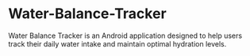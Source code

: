 # Water-Balance-Tracker
Water Balance Tracker is an Android application designed to help users track their daily water intake and maintain optimal hydration levels.
